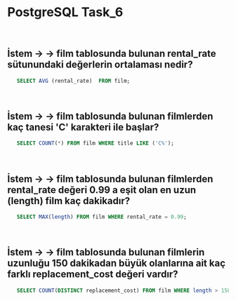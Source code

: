 # PostgreSQL Task_6

<br>

## İstem → → film tablosunda bulunan rental_rate sütunundaki değerlerin ortalaması nedir?
```sql
   SELECT AVG (rental_rate)  FROM film;
```

<br>

## İstem → → film tablosunda bulunan filmlerden kaç tanesi 'C' karakteri ile başlar?
```sql
   SELECT COUNT(*) FROM film WHERE title LIKE ('C%');
```

<br>

## İstem → → film tablosunda bulunan filmlerden rental_rate değeri 0.99 a eşit olan en uzun (length) film kaç dakikadır?
```sql
   SELECT MAX(length) FROM film WHERE rental_rate = 0.99;
```

<br>

## İstem → → film tablosunda bulunan filmlerin uzunluğu 150 dakikadan büyük olanlarına ait kaç farklı replacement_cost değeri vardır?
```sql
   SELECT COUNT(DISTINCT replacement_cost) FROM film WHERE length > 150;
```